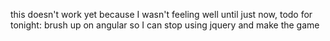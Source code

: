 this doesn't work yet because I wasn't feeling well until just now, todo for tonight: brush up on angular so I can stop using jquery and make the game